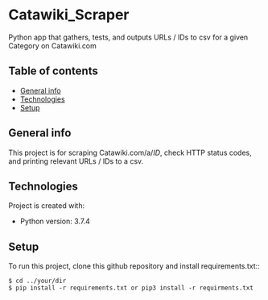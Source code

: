 # Catawiki_Scraper
 Python app that gathers, tests, and outputs URLs / IDs to csv for a given Category on Catawiki.com

## Table of contents
* [General info](#general-info)
* [Technologies](#technologies)
* [Setup](#setup)

## General info
This project is for scraping Catawiki.com/a/*ID*, check HTTP status codes, and printing relevant URLs / IDs to a csv.
	
## Technologies
Project is created with:
* Python version: 3.7.4
	
## Setup
To run this project, clone this github repository and install requirements.txt::

```
$ cd ../your/dir
$ pip install -r requirements.txt or pip3 install -r requirments.txt 
```

